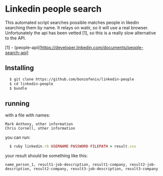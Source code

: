 Linkedin people search
======================

This automated script searches possible matches people in likedin searching them by name.
It relays on watir, so it will use a real browser.
Unfortunately the api has been vetted [1], so this is a really slow alternative to the API.

[1] - (people-api)[https://developer.linkedin.com/documents/people-search-api]

## Installing

```bash
  $ git clone https://github.com/bonzofenix/linkedin-people
  $ cd linkedin-people 
  $ bundle
```

## running

with a file with names:
```csv
Mark Anthony, other information
Chris Cornell, other information
```
you can run:
```ruby
  $ ruby linkedin.rb USERNAME PASSWORD FILEPATH > result.csv
```

your result should be something like this:

```csv
name_person_1, result1-job-description, result1-company, result2-job-description, result2-company, result3-job-description, result3-company
```


